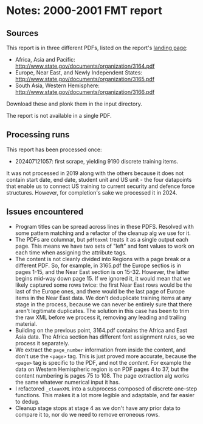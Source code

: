 # Notes: 2000-2001 FMT report

## Sources

This report is in three different PDFs, listed on the report's [landing page](https://www.state.gov/t/pm/rls/rpt/fmtrpt/2001/3121.htm):

 * Africa, Asia and Pacific: http://www.state.gov/documents/organization/3164.pdf
 * Europe, Near East, and Newly Independent States: http://www.state.gov/documents/organization/3165.pdf
 * South Asia, Western Hemisphere: http://www.state.gov/documents/organization/3166.pdf

Download these and plonk them in the input directory.

The report is not available in a single PDF.

## Processing runs

This report has been processed once:

 - 202407121057: first scrape, yielding 9190 discrete training items.

It was not processed in 2019 along with the others because it does not contain start date, end date, student unit and US unit - the four datapoints that enable us to connect US training to current security and defence force structures. However, for completion's sake we processed it in 2024.

## Issues encountered

- Program titles can be spread across lines in these PDFS. Resolved with some pattern matching and a refactor of the cleanup alg we use for it.
- The PDFs are columnar, but `pdftoxml` treats it as a single output each page. This means we have two sets of "left" and font values to work on each time when assigning the attribute tags.
- The content is not cleanly divided into Regions with a page break or a different PDF. So, for example, in 3165.pdf the Europe sectios is in pages 1-15, and the Near East section is on 15-32. However, the latter begins mid-way down page 15. If we ignored it, it would mean that we likely captured some rows twice: the first Near East rows would be the last of the Europe ones, and there would be the last page of Europe items in the Near East data. We don't deduplicate training items at any stage in the process, because we can never be entirely sure that there aren't legitimate duplicates. The solution in this case has been to trim the raw XML before we process it, removing any leading and trailing material. 
- Building on the previous point, 3164.pdf contains the Africa and East Asia data. The Africa section has different font assignment rules, so we process it separately.
- We extract the `page_number` information from inside the content, and don't use the `<page>` tag. This is just proved more accurate, because the `<page>` tag is specific to the PDF, and not the _content_. For example the data on Western Hemispheric region is on PDF pages 4 to 37, but the content numbering is pages 75 to 108. The page extraction alg works the same whatever numerical input it has. 
- I refactored `_cleanXML` into a subprocess composed of discrete one-step functions. This makes it a lot more legible and adaptable, and far easier to dedug.
- Cleanup stage stops at stage 4 as we don't have any prior data to compare it to, nor do we need to remove erroneous rows. 
